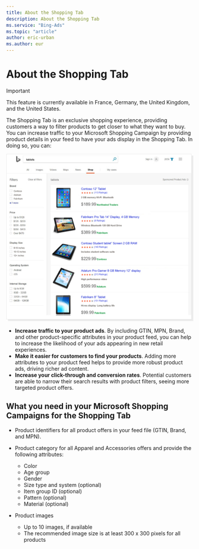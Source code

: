 ```yaml
---
title: About the Shopping Tab
description: About the Shopping Tab
ms.service: "Bing-Ads"
ms.topic: "article"
author: eric-urban
ms.author: eur
---
```


# About the Shopping Tab

> [!IMPORTANT]
> This feature is currently available in France, Germany, the United Kingdom, and the United States.

The Shopping Tab is an exclusive shopping experience, providing customers a way to filter products to get closer to what they want to buy. You can increase traffic to your Microsoft Shopping Campaign by providing product details in your feed to have your ads display in the Shopping Tab. In doing so, you can:

![Bing Shopping Tab](../images/BA_CONC_BSC_ShoppingTab.png)

- **Increase traffic to your product ads**. By including GTIN, MPN, Brand, and other product-specific attributes in your product feed, you can help to increase the likelihood of your ads appearing in new retail experiences.
- **Make it easier for customers to find your products**. Adding more attributes to your product feed helps to provide more robust product ads, driving richer ad content.
- **Increase your click-through and conversion rates**. Potential customers are able to narrow their search results with product filters, seeing more targeted product offers.

## What you need in your Microsoft Shopping Campaigns for the Shopping Tab

- Product identifiers for all product offers in your feed file (GTIN, Brand, and MPN).
- Product category for all Apparel and Accessories offers and provide the following attributes:
  - Color
  - Age group
  - Gender
  - Size type and system (optional)
  - Item group ID (optional)
  - Pattern (optional)
  - Material (optional)

- Product images
  - Up to 10 images, if available
  - The recommended image size is at least 300 x 300 pixels for all products


